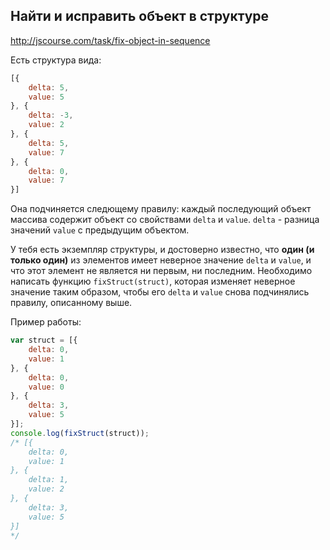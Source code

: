 ## Найти и исправить объект в структуре
<http://jscourse.com/task/fix-object-in-sequence>

Есть структура вида:

```js
[{
    delta: 5,
    value: 5
}, {
    delta: -3,
    value: 2
}, {
    delta: 5,
    value: 7
}, {
    delta: 0,
    value: 7
}]
```

Она подчиняется следющему правилу: каждый последующий объект массива содержит объект со свойствами
`delta` и `value`. `delta` - разница значений `value` с предыдущим объектом.

У тебя есть экземпляр структуры, и достоверно известно, что __один (и только один)__ из элементов имеет неверное значение `delta` и `value`, и что этот элемент не является ни первым, ни последним. Необходимо написать функцию `fixStruct(struct)`, которая изменяет неверное значение таким образом, чтобы его `delta` и `value` снова подчинялись правилу, описанному выше.

Пример работы:

```js
var struct = [{
    delta: 0,
    value: 1
}, {
    delta: 0,
    value: 0
}, {
    delta: 3,
    value: 5
}];
console.log(fixStruct(struct));
/* [{
    delta: 0,
    value: 1
}, {
    delta: 1,
    value: 2
}, {
    delta: 3,
    value: 5
}]
*/
```
